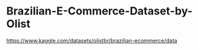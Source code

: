 # Brazilian-E-Commerce-Dataset-by-Olist
https://www.kaggle.com/datasets/olistbr/brazilian-ecommerce/data
